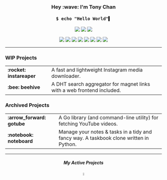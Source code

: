 <h3 align="center">Hey :wave: I'm Tony Chan</h3>

<h4 align="center"><pre>$ echo "Hello World"▌</pre></h4>

<p align="center">
  <img src="https://img.shields.io/badge/-student-cyan">
  <img src="https://img.shields.io/badge/hobbyist-programmer-blue">
  <img src="https://img.shields.io/badge/-%F0%9F%87%AD%F0%9F%87%B0%20Hong%20Kong-white">
</p>

<p align="center">
  <img src="https://img.shields.io/badge/-Python-black?logo=python&style=flat-square">
  <img src="https://img.shields.io/badge/-Go-black?logo=go&style=flat-square">
  <img src="https://img.shields.io/badge/-Java-black?logo=java&style=flat-square">
  <img src="https://img.shields.io/badge/-Kotlin-black?logo=kotlin&style=flat-square">
  <img src="https://img.shields.io/badge/-JavaScript-black?logo=javascript&style=flat-square">
  <img src="https://img.shields.io/badge/-TypeScript-black?logo=typescript&style=flat-square">
  <img src="https://img.shields.io/badge/-React.js-black?logo=react&style=flat-square">
  <img src="https://img.shields.io/badge/-Vue.js-black?logo=vue.js&style=flat-square">
</p>

---

### WIP Projects

<table><tbody>
  <tr>
    <td><strong>:rocket: instareaper</strong></td>
    <td>A fast and lightweight Instagram media downloader.</td>
  </tr>
  <tr>
    <td><strong>:bee: beehive</strong></td>
    <td>A DHT search aggregator for magnet links with a web frontend included.</td>
  </tr>
</tbody></table>

### Archived Projects

<table><tbody>
  <tr>
    <td><strong>:arrow_forward: gotube</strong></td>
    <td>A Go library (and command-line utility) for fetching YouTube videos.</td>
  </tr>
  <tr>
    <td><strong>:notebook: noteboard</strong></td>
    <td>Manage your notes & tasks in a tidy and fancy way. A taskbook clone written in Python.</td>
  </tr>
</tbody></table>

---

<h5 align="center">My Active Projects</h5>

<p align="center">
  <img width="5%" src="https://content.invisioncic.com/p289038/monthly_2020_04/arrow-down.gif.c819a92ab7162c828e944727a545dcd7.gif">
</p>
